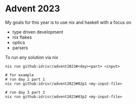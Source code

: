 # Advent 2023

My goals for this year is to use nix and haskell with a focus on

* type driven development
* nix flakes
* optics
* parsers

To run any solution via nix

```
nix run github:idrisr/advent2023#<day><part> <input>

# for example
# run day 2 part 1
nix run github:idrisr/advent2023#02p1 <my-input-file>

# run day 3 part 2
nix run github:idrisr/advent2023#03p2 <my-input-file>
```
